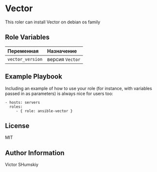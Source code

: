 Vector
=========

This roler can install Vector on debian os family


Role Variables
--------------

| Переменная  | Назначение  |
|:---|:---|
| `vector_version` | версия `Vector` |


Example Playbook
----------------

Including an example of how to use your role (for instance, with variables passed in as parameters) is always nice for users too:

    - hosts: servers
      roles:
         - { role: ansible-vector }

License
-------

MIT

Author Information
------------------

Victor SHumskiy

